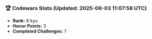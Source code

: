 ### 🏆 Codewars Stats (Updated: 2025-06-03 11:07:58 UTC)

- **Rank:** 8 kyu
- **Honor Points:** 3
- **Completed Challenges:** 1
